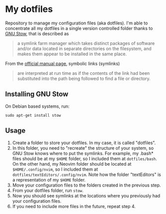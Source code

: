 # My dotfiles

Repository to manage my configuration files (aka dotfiles). I'm able to concentrate all my dotfiles in a single version controlled folder thanks to [GNU Stow](https://www.gnu.org/software/stow/), that is described as

> a symlink farm manager which takes distinct packages of software and/or data located in separate directories on the filesystem, and makes them appear to be installed in the same place.

From the [official manual page](https://man7.org/linux/man-pages/man2/symlink.2.html), symbolic links (symlinks)

> are interpreted at run time as if the contents of the link had been substituted into the path being followed to find a file or directory.

## Installing GNU Stow

On Debian based systems, run:

`sudo apt-get install stow`

## Usage

1. Create a folder to store your dotfiles. In my case, it is called "dotfiles".
2. In this folder, you need to "recreate" the structure of your system, so GNU Stow knows where to put the symlinks. For example, my .bash\* files should be at my `$HOME` folder, so I included them at `dotfiles/bash`. On the other hand, my Neovim folder should be located at `$HOME/.config/nvim`, so I included them at `dotfiles/textEditors/.config/nvim`. Note how the folder "textEditors" is a representation of my `$HOME` folder.
3. Move your configuration files to the folders created in the previous step.
4. From your dotfiles folder, run `stow`.
5. Now you should see symlinks at the locations where you previously had your configuration files.
6. If you need to include more files in the future, repeat step 4.
